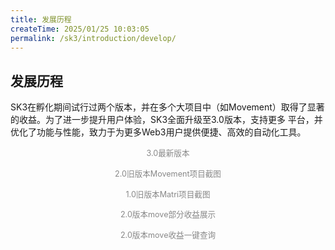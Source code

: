 ```yaml
---
title: 发展历程
createTime: 2025/01/25 10:03:05
permalink: /sk3/introduction/develop/
---
```

## 发展历程

SK3在孵化期间试行过两个版本，并在多个大项目中（如Movement）取得了显著的收益。为了进一步提升用户体验，SK3全面升级至3.0版本，支持更多
平台，并优化了功能与性能，致力于为更多Web3用户提供便捷、高效的自动化工具。
<ImageCard
        image="http://localhost:8080/Stable-kit-3/img/3.0.png"
        title="Movement"
        description="SK3的3.0版本"
        author="SK3"
        date="2025/01"
      />
<p style="text-align: center; color: #888; font-size: 0.9em;">
3.0最新版本
</p>

<ImageCard
        image="http://localhost:8080/Stable-kit-3/img/move.jpg"
        title="Movement"
        description="SK3的2.0版本，Movement任务自动化"
        author="SK3"
        date="2024/08"
      />
<p style="text-align: center; color: #888; font-size: 0.9em;">
2.0旧版本Movement项目截图
</p>

   
<ImageCard
        image="http://localhost:8080/Stable-kit-3/img/1.0.png"
        title="Matri"
        description="SK3的1.0版本，Matri任务自动化"
        author="SK3"
        date="2024/02"
      />
<p style="text-align: center; color: #888; font-size: 0.9em;">
1.0旧版本Matri项目截图
</p>
<ImageCard
        image="http://localhost:8080/Stable-kit-3/img/move3.png"
        title="Movement"
        description="move部分收益展示"
        author="SK3"
        date="2024/08/01"
      />
<p style="text-align: center; color: #888; font-size: 0.9em;">
2.0版本move部分收益展示
</p>

  <ImageCard
        image="http://localhost:8080/Stable-kit-3/img/move1.png"
        title="Movement"
        description="move收益一键查询"
        author="SK3"
        date="2024/12"
      />
<p style="text-align: center; color: #888; font-size: 0.9em;">
2.0版本move收益一键查询
</p>






